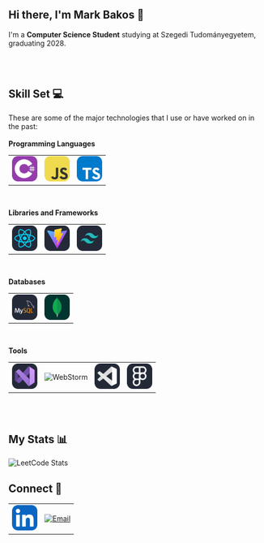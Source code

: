## Hi there, I'm Mark Bakos 👋
I'm a **Computer Science Student** studying at Szegedi Tudományegyetem, graduating 2028.

<br>
<br>

## Skill Set 💻
These are some of the major technologies that I use or have worked on in the past:
<br>
<br>
**Programming Languages**
<table>
  <tr>
    <td>
      <img width=50 height=50 src="https://raw.githubusercontent.com/tandpfun/skill-icons/65dea6c4eaca7da319e552c09f4cf5a9a8dab2c8/icons/CS.svg" alt="C#" Title="C#">
    </td>
    <td>
      <img width=50 height=50 src="https://raw.githubusercontent.com/tandpfun/skill-icons/65dea6c4eaca7da319e552c09f4cf5a9a8dab2c8/icons/JavaScript.svg" alt="JavaScript" Title="JavaScript">
    </td>
    <td>
      <img width=50 height=50 src="https://raw.githubusercontent.com/tandpfun/skill-icons/65dea6c4eaca7da319e552c09f4cf5a9a8dab2c8/icons/TypeScript.svg" alt="TypeScript" Title="TypeScript">
    </td>
  </tr>
</table>
<br>

**Libraries and Frameworks**
<table>
  <tr>
    <td>
      <img width=50 height=50 src="https://raw.githubusercontent.com/tandpfun/skill-icons/65dea6c4eaca7da319e552c09f4cf5a9a8dab2c8/icons/React-Dark.svg" alt="React" Title="React">
    </td>
    <td>
      <img width=50 height=50 src="https://raw.githubusercontent.com/tandpfun/skill-icons/65dea6c4eaca7da319e552c09f4cf5a9a8dab2c8/icons/Vite-Dark.svg" alt="Vite" Title="Vite">
    </td>
    <td>
      <img width=50 height=50 src="https://raw.githubusercontent.com/tandpfun/skill-icons/65dea6c4eaca7da319e552c09f4cf5a9a8dab2c8/icons/TailwindCSS-Dark.svg" alt="Tailwind" Title="Tailwind">
    </td>
  </tr>
</table>
<br>

**Databases**
<table>
  <tr>
    <td>
      <img width=50 height=50 src="https://raw.githubusercontent.com/tandpfun/skill-icons/65dea6c4eaca7da319e552c09f4cf5a9a8dab2c8/icons/MySQL-Dark.svg" alt="MySQL" Title="MySQL">
    </td>
    <td>
      <img width=50 height=50 src="https://raw.githubusercontent.com/tandpfun/skill-icons/65dea6c4eaca7da319e552c09f4cf5a9a8dab2c8/icons/MongoDB.svg" alt="MongoDB" Title="MongoDB">
    </td>
  </tr>
</table>
<br>

**Tools**
<table>
  <tr>
    <td>
      <img width=50 height=50 src="https://raw.githubusercontent.com/tandpfun/skill-icons/65dea6c4eaca7da319e552c09f4cf5a9a8dab2c8/icons/VisualStudio-Dark.svg" alt="Visual Studio" Title="Visual Studio">
    </td>
    <td>
      <img width=50 height=50 src="https://raw.githubusercontent.com/tandpfun/skill-icons/65dea6c4eaca7da319e552c09f4cf5a9a8dab2c8/icons/WebStorm-Dark.svg" alt="WebStorm" Title="WebStorm">
    </td>
    <td>
      <img width=50 height=50 src="https://raw.githubusercontent.com/tandpfun/skill-icons/65dea6c4eaca7da319e552c09f4cf5a9a8dab2c8/icons/VSCode-Dark.svg" alt="Visual Studio Code" Title="Visual Studio Code">
    </td>
    <td>
      <img width=50 height=50 src="https://raw.githubusercontent.com/tandpfun/skill-icons/65dea6c4eaca7da319e552c09f4cf5a9a8dab2c8/icons/Figma-Dark.svg" alt="Figma" Title="Figma">
    </td>
  </tr>
</table>

<br>
<br>

## My Stats 📊
<img src="https://leetcard.jacoblin.cool/mrkdsoftware?theme=dark&font=Raleway" alt="LeetCode Stats" title="LeetCode Stats" />

## Connect 🔗
<table>
  <tr>
    <td>
      <a href="https://www.linkedin.com/in/mark-bakos-a4a240324/"><img width=50 height=50 src="https://raw.githubusercontent.com/tandpfun/skill-icons/65dea6c4eaca7da319e552c09f4cf5a9a8dab2c8/icons/LinkedIn.svg" alt="LinkedIn" Title="LinkedIn"></a>
    </td>
    <td>
      <a href="mailto:mrkdsoftware@gmail.com"><img width=50 height=50 src="https://camo.githubusercontent.com/c824a5825d94932550d5dba255d171425b2ca56009209e75f632abb9e88b70ed/68747470733a2f2f696d672e69636f6e73382e636f6d2f3f73697a653d3531322669643d4c506356446674394973717426666f726d61743d706e67" alt="Email" Title="Email"></a>
    </td>
  </tr>
